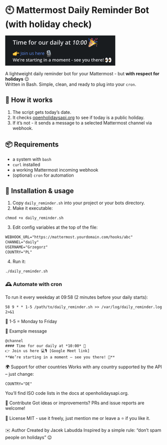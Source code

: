 # 🕙 Mattermost Daily Reminder Bot (with holiday check)

![img.png](docs/img.png)

A lightweight daily reminder bot for your Mattermost - but **with respect for holidays** 😉  
Written in Bash. Simple, clean, and ready to plug into your `cron`.

## 🔧 How it works

1. The script gets today’s date.
2. It checks [openholidaysapi.org](https://openholidaysapi.org/) to see if today is a public holiday.
3. If it’s not - it sends a message to a selected Mattermost channel via webhook.

## 📦 Requirements

- a system with `bash`
- `curl` installed
- a working Mattermost incoming webhook
- (optional) `cron` for automation

## 🚀 Installation & usage

1. Copy `daily_reminder.sh` into your project or your bots directory.
2. Make it executable:

```shell
chmod +x daily_reminder.sh
```

3. Edit config variables at the top of the file:
```shell
WEBHOOK_URL="https://mattermost.yourdomain.com/hooks/abc"
CHANNEL="daily"
USERNAME="Grzegorz"
COUNTRY="PL"
```

4. Run it:
```shell
./daily_reminder.sh
```

### 🕰 Automate with cron

To run it every weekday at 09:58 (2 minutes before your daily starts):

```shell
58 9 * * 1-5 /path/to/daily_reminder.sh >> /var/log/daily_reminder.log 2>&1
```
📌 1-5 = Monday to Friday

🧪 Example message
```text
@channel
#### Time for our daily at *10:00* 🎉  
👉 Join us here 💻🎙️ [Google Meet link]  
**We’re starting in a moment – see you there! 👀**
```
🌍 Support for other countries
Works with any country supported by the API – just change:

```shell
COUNTRY="DE"
```
You’ll find ISO code lists in the docs at openholidaysapi.org.

🤝 Contribute
Got ideas or improvements? PRs and issue reports are welcome!

📜 License
MIT - use it freely, just mention me or leave a ⭐ if you like it.

✉️ Author
Created by Jacek Labudda
Inspired by a simple rule: “don’t spam people on holidays” 😉
